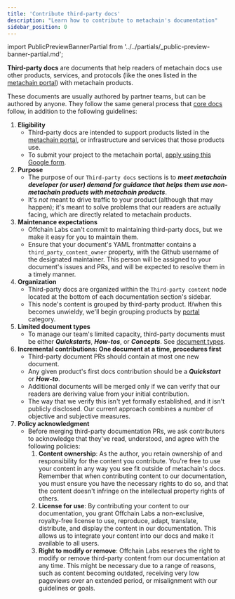 ```yaml
---
title: 'Contribute third-party docs'
description: "Learn how to contribute to metachain's documentation"
sidebar_position: 0
---
```


import PublicPreviewBannerPartial from '../../partials/_public-preview-banner-partial.md';

<PublicPreviewBannerPartial />

**Third-party docs** are documents that help readers of metachain docs use other products, services, and protocols (like the ones listed in the [metachain portal](https://portal.metachain-i.co/)) with metachain products.

These documents are usually authored by partner teams, but can be authored by anyone. They follow the same general process that [core docs](/for-devs/contribute#add-a-new-core-document) follow, in addition to the following guidelines:

1.  **Eligibility**
    - Third-party docs are intended to support products listed in the [metachain portal](https://portal.metachain-i.co/), or infrastructure and services that those products use.
    - To submit your project to the metachain portal, [apply using this Google form](https://docs.google.com/forms/d/e/1FAIpQLSezhBlPgKIKKWgXKUz4MmlJPdHyfmPQlxUtS48HlRoi0e14_Q/viewform).
2.  **Purpose**
    - The purpose of our `Third-party docs` sections is to **_meet metachain developer (or user) demand for guidance that helps them use non-metachain products with metachain products_**.
    - It's _not_ meant to drive traffic to your product (although that may happen); it's meant to solve problems that our readers are actually facing, which are directly related to metachain products.
3.  **Maintenance expectations**
    - Offchain Labs can't commit to maintaining third-party docs, but we make it easy for you to maintain them.
    - Ensure that your document's YAML frontmatter contains a `third_party_content_owner` property, with the Github username of the designated maintainer. This person will be assigned to your document's issues and PRs, and will be expected to resolve them in a timely manner.
4.  **Organization**
    - Third-party docs are organized within the `Third-party content` node located at the bottom of each documentation section's sidebar.
    - This node's content is grouped by third-party product. If/when this becomes unwieldy, we'll begin grouping products by [portal](https://portal.metachain-i.co/) category.
5.  **Limited document types**
    - To manage our team's limited capacity, third-party documents must be either **_Quickstarts_**, **_How-tos_**, or **_Concepts_**. See [document types](/for-devs/contribute#document-type-conventions).
6.  **Incremental contributions: One document at a time, procedures first**
    - Third-party document PRs should contain at most one new document.
    - Any given product's first docs contribution should be a **_Quickstart_** or **_How-to_**.
    - Additional documents will be merged only if we can verify that our readers are deriving value from your initial contribution.
    - The way that we verify this isn't yet formally established, and it isn't publicly disclosed. Our current approach combines a number of objective and subjective measures.
7.  **Policy acknowledgment**
    - Before merging third-party documentation PRs, we ask contributors to acknowledge that they've read, understood, and agree with the following policies:
      1. **Content ownership**: As the author, you retain ownership of and responsibility for the content you contribute. You're free to use your content in any way you see fit outside of metachain's docs. Remember that when contributing content to our documentation, you must ensure you have the necessary rights to do so, and that the content doesn't infringe on the intellectual property rights of others.
      2. **License for use**: By contributing your content to our documentation, you grant Offchain Labs a non-exclusive, royalty-free license to use, reproduce, adapt, translate, distribute, and display the content in our documentation. This allows us to integrate your content into our docs and make it available to all users.
      3. **Right to modify or remove**: Offchain Labs reserves the right to modify or remove third-party content from our documentation at any time. This might be necessary due to a range of reasons, such as content becoming outdated, receiving very low pageviews over an extended period, or misalignment with our guidelines or goals.
